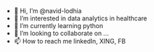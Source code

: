 - 👋 Hi, I’m @navid-lodhia
- 👀 I’m interested in data analytics in healthcare
- 🌱 I’m currently learning python
- 💞️ I’m looking to collaborate on ...
- 📫 How to reach me linkedIn, XING, FB

<!---
navid-lodhia/navid-lodhia is a ✨ special ✨ repository because its `README.md` (this file) appears on your GitHub profile.
You can click the Preview link to take a look at your changes.
--->
